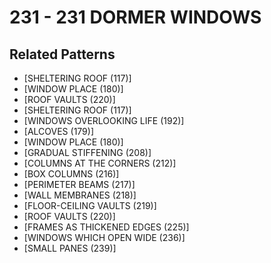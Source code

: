 # 231 - 231 DORMER WINDOWS

## Related Patterns

- [SHELTERING ROOF (117)]
- [WINDOW PLACE (180)]
- [ROOF VAULTS (220)]
- [SHELTERING ROOF (117)]
- [WINDOWS OVERLOOKING LIFE (192)]
- [ALCOVES (179)]
- [WINDOW PLACE (180)]
- [GRADUAL STIFFENING (208)]
- [COLUMNS AT THE CORNERS (212)]
- [BOX COLUMNS (216)]
- [PERIMETER BEAMS (217)]
- [WALL MEMBRANES (218)]
- [FLOOR-CEILING VAULTS (219)]
- [ROOF VAULTS (220)]
- [FRAMES AS THICKENED EDGES (225)]
- [WINDOWS WHICH OPEN WIDE (236)]
- [SMALL PANES (239)]
